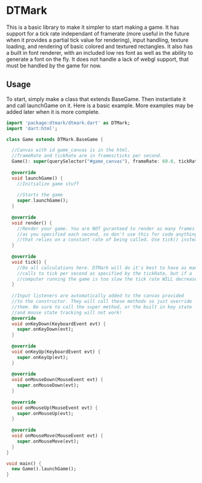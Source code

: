 DTMark
===
This is a basic library to make it simpler to start making a game. It
has support for a tick rate independant of framerate (more useful in the
future when it provides a partial tick value for rendering), input
handling, texture loading, and rendering of basic colored and textured
rectangles. It also has a built in font renderer, with an included low res
font as well as the ability to generate a font on the fly.
It does not handle a lack of webgl support, that must be handled by the game
for now.

Usage
---
To start, simply make a class that extends BaseGame. Then instantiate it and
call launchGame on it. Here is a basic example. More examples may be added
later when it is more complete.
```dart
import 'package:dtmark/dtmark.dart' as DTMark;
import 'dart:html';

class Game extends DTMark.BaseGame {

  //Canvas with id game_canvas is in the html.
  //frameRate and tickRate are in frames/ticks per second.
  Game(): super(querySelector("#game_canvas"), frameRate: 60.0, tickRate: 60.0);
  
  @override
  void launchGame() {
    //Initialize game stuff
    
    //Starts the game
    super.launchGame();
  }
  
  @override
  void render() {
    //Render your game. You are NOT guranteed to render as many frames
    //as you specified each second, so don't use this for code anything
    //that relies on a constant rate of being called. Use tick() instead.
  }
  
  @override
  void tick() {
    //Do all calculations here. DTMark will do it's best to have as many
    //calls to tick per second as specified by the tickRate, but if a
    //computer running the game is too slow the tick rate WILL decrease.
  }
  
  //Input listeners are automatically added to the canvas provided
  //to the constructor. They will call these methods so just override
  //them. Be sure to call the super method, or the built in key state
  //and mouse state tracking will not work!
  @override
  void onKeyDown(KeyboardEvent evt) {
    super.onKeyDown(evt);
  }
  
  @override
  void onKeyUp(KeyboardEvent evt) {
    super.onKeyUp(evt);
  }
  
  @override
  void onMouseDown(MouseEvent evt) {
    super.onMouseDown(evt);
  }
  
  @override
  void onMouseUp(MouseEvent evt) {
    super.onMouseUp(evt);
  }
  
  @override
  void onMouseMove(MouseEvent evt) {
    super.onMouseMove(evt);
  }
}

void main() {
  new Game().launchGame();
}
```